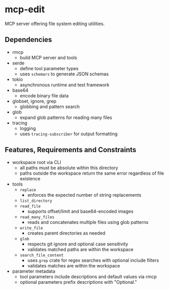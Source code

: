 # mcp-edit
MCP server offering file system editing utilities.

## Dependencies
- rmcp
  - build MCP server and tools
- serde
  - define tool parameter types
  - uses `schemars` to generate JSON schemas
- tokio
  - asynchronous runtime and test framework
- base64
  - encode binary file data
- globset, ignore, grep
  - globbing and pattern search
- glob
  - expand glob patterns for reading many files
- tracing
  - logging
  - uses `tracing-subscriber` for output formatting

## Features, Requirements and Constraints
- workspace root via CLI
  - all paths must be absolute within this directory
  - paths outside the workspace return the same error regardless of file existence
- tools
  - `replace`
    - enforces the expected number of string replacements
  - `list_directory`
  - `read_file`
    - supports offset/limit and base64-encoded images
  - `read_many_files`
    - reads and concatenates multiple files using glob patterns
  - `write_file`
    - creates parent directories as needed
  - `glob`
    - respects git ignore and optional case sensitivity
    - validates matched paths are within the workspace
  - `search_file_content`
    - uses `grep` crate for regex searches with optional include filters
    - validates matches are within the workspace
- parameter metadata
  - tool parameters include descriptions and default values via rmcp
  - optional parameters prefix descriptions with "Optional."
